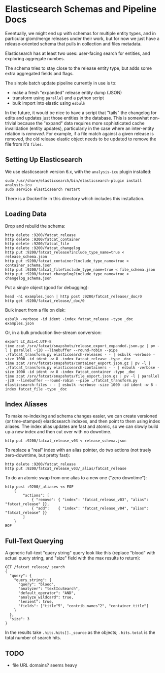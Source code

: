
# Elasticsearch Schemas and Pipeline Docs

Eventually, we might end up with schemas for multiple entity types, and in
particular glom/merge releases under their work, but for now we just have a
release-oriented schema that pulls in collection and files metadata.

Elasticsearch has at least two uses: user-facing search for entities, and
exploring aggregate numbes.

The schema tries to stay close to the release entity type, but adds some extra
aggregated fields and flags.

The simple batch update pipeline currently in use is to:

- make a fresh "expanded" release entity dump (JSON)
- transform using `parallel` and a python script
- bulk import into elastic using `esbulk`

In the future, it would be nice to have a script that "tails" the changelog for
edits and updates just those entities in the database. This is somewhat
non-trivial because the "expand" data requires more sophisticated cache
invalidation (entity updates), particularly in the case where an inter-entity
relation is *removed*. For example, if a file match against a given release is
removed, the old release elastic object needs to be updated to remove the file
from it's `files`.

## Setting Up Elasticsearch

We use elasticsearch version 6.x, with the `analysis-icu` plugin installed:

    sudo /usr/share/elasticsearch/bin/elasticsearch-plugin install analysis-icu
    sudo service elasticsearch restart

There is a Dockerfile in this directory which includes this installation.

## Loading Data

Drop and rebuild the schema:

    http delete :9200/fatcat_release
    http delete :9200/fatcat_container
    http delete :9200/fatcat_file
    http delete :9200/fatcat_changelog
    http put :9200/fatcat_release?include_type_name=true < release_schema.json
    http put :9200/fatcat_container?include_type_name=true < container_schema.json
    http put :9200/fatcat_file?include_type_name=true < file_schema.json
    http put :9200/fatcat_changelog?include_type_name=true < changelog_schema.json

Put a single object (good for debugging):

    head -n1 examples.json | http post :9200/fatcat_release/_doc/0
    http get :9200/fatcat_release/_doc/0

Bulk insert from a file on disk:

    esbulk -verbose -id ident -index fatcat_release -type _doc examples.json

Or, in a bulk production live-stream conversion:

    export LC_ALL=C.UTF-8
    time zcat /srv/fatcat/snapshots/release_export_expanded.json.gz | pv -l | parallel -j20 --linebuffer --round-robin --pipe ./fatcat_transform.py elasticsearch-releases - - | esbulk -verbose -size 1000 -id ident -w 8 -index fatcat_release -type _doc
    time zcat /srv/fatcat/snapshots/container_export.json.gz | pv -l | ./fatcat_transform.py elasticsearch-containers - - | esbulk -verbose -size 1000 -id ident -w 8 -index fatcat_container -type _doc
    time zcat /srv/fatcat/snapshots/file_export.json.gz | pv -l | parallel -j20 --linebuffer --round-robin --pipe ./fatcat_transform.py elasticsearch-files - - | esbulk -verbose -size 1000 -id ident -w 8 -index fatcat_file -type _doc

## Index Aliases

To make re-indexing and schema changes easier, we can create versioned (or
time-stamped) elasticsearch indexes, and then point to them using index
aliases. The index alias updates are fast and atomic, so we can slowly build up
a new index and then cut over with no downtime.

    http put :9200/fatcat_release_v03 < release_schema.json

To replace a "real" index with an alias pointer, do two actions (not truely
zero-downtime, but pretty fast):

    http delete :9200/fatcat_release
    http put :9200/fatcat_release_v03/_alias/fatcat_release

To do an atomic swap from one alias to a new one ("zero downtime"):

    http post :9200/_aliases << EOF
        {
            "actions": [
                { "remove": { "index": "fatcat_release_v03", "alias": "fatcat_release" }},
                { "add":    { "index": "fatcat_release_v04", "alias": "fatcat_release" }}
            ]
        }
    EOF

## Full-Text Querying

A generic full-text "query string" query look like this (replace "blood" with
actual query string, and "size" field with the max results to return):

    GET /fatcat_release/_search
    {
      "query": {
        "query_string": {
          "query": "blood",
          "analyzer": "textIcuSearch",
          "default_operator": "AND",
          "analyze_wildcard": true,
          "lenient": true,
          "fields": ["title^5", "contrib_names^2", "container_title"]
        }
      },
      "size": 3
    }

In the results take `.hits.hits[]._source` as the objects; `.hits.total` is the
total number of search hits.

## TODO

- file URL domains? seems heavy
